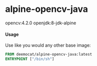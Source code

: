 # alpine-opencv-java

opencv:4.2.0
openjdk:8-jdk-alpine

#### Usage
Use like you would any other base image:
```dockerfile
FROM deemocat/alpine-opencv-java:latest
ENTRYPOINT ["/bin/sh"]
```